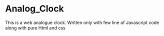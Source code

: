 # Analog_Clock
This is a web analogue clock.
Written only with few line of Javascript code along with pure Html and css

